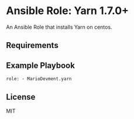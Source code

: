 # Ansible Role: Yarn 1.7.0+

An Ansible Role that installs Yarn on centos.

## Requirements

## Example Playbook

    role: - MarioDevment.yarn

## License

MIT